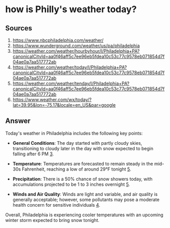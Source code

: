 # how is Philly's weather today?

## Sources
1. https://www.nbcphiladelphia.com/weather/
2. https://www.wunderground.com/weather/us/pa/philadelphia
3. https://weather.com/weather/hourbyhour/l/Philadelphia+PA?canonicalCityId=aa0f46aff5c7ee96eb5fdea10c53c77c9578eb071854d7f04ae0a7aa517772ab
4. https://weather.com/weather/today/l/Philadelphia+PA?canonicalCityId=aa0f46aff5c7ee96eb5fdea10c53c77c9578eb071854d7f04ae0a7aa517772ab
5. https://weather.com/weather/tenday/l/Philadelphia+PA?canonicalCityId=aa0f46aff5c7ee96eb5fdea10c53c77c9578eb071854d7f04ae0a7aa517772ab
6. https://www.weather.com/wx/today/?lat=39.95&lon=-75.17&locale=en_US&par=google

## Answer
Today's weather in Philadelphia includes the following key points:

- **General Conditions**: The day started with partly cloudy skies, transitioning to cloudy later in the day with snow expected to begin falling after 6 PM [3](https://weather.com/weather/hourbyhour/l/Philadelphia+PA?canonicalCityId=aa0f46aff5c7ee96eb5fdea10c53c77c9578eb071854d7f04ae0a7aa517772ab).
  
- **Temperature**: Temperatures are forecasted to remain steady in the mid-30s Fahrenheit, reaching a low of around 29°F tonight [5](https://weather.com/weather/tenday/l/Philadelphia+PA?canonicalCityId=aa0f46aff5c7ee96eb5fdea10c53c77c9578eb071854d7f04ae0a7aa517772ab).

- **Precipitation**: There is a 50% chance of snow showers today, with accumulations projected to be 1 to 3 inches overnight [5](https://weather.com/weather/tenday/l/Philadelphia+PA?canonicalCityId=aa0f46aff5c7ee96eb5fdea10c53c77c9578eb071854d7f04ae0a7aa517772ab).

- **Winds and Air Quality**: Winds are light and variable, and air quality is generally acceptable; however, some pollutants may pose a moderate health concern for sensitive individuals [4](https://weather.com/weather/today/l/Philadelphia+PA?canonicalCityId=aa0f46aff5c7ee96eb5fdea10c53c77c9578eb071854d7f04ae0a7aa517772ab). 

Overall, Philadelphia is experiencing cooler temperatures with an upcoming winter storm expected to bring snow tonight.